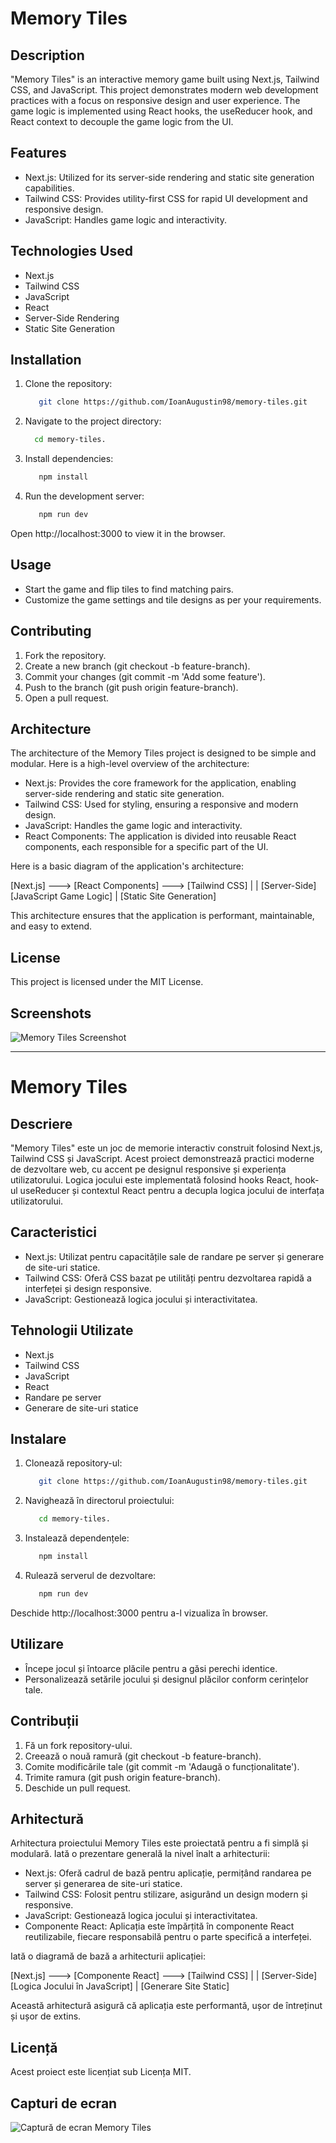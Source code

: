 # Memory Tiles

## Description
"Memory Tiles" is an interactive memory game built using Next.js, Tailwind CSS, and JavaScript. This project demonstrates modern web development practices with a focus on responsive design and user experience. The game logic is implemented using React hooks, the useReducer hook, and React context to decouple the game logic from the UI.

## Features
- Next.js: Utilized for its server-side rendering and static site generation capabilities.
- Tailwind CSS: Provides utility-first CSS for rapid UI development and responsive design.
- JavaScript: Handles game logic and interactivity.

## Technologies Used
- Next.js
- Tailwind CSS
- JavaScript
- React
- Server-Side Rendering
- Static Site Generation

## Installation
1. Clone the repository:
   ```bash
      git clone https://github.com/IoanAugustin98/memory-tiles.git
   ```
2. Navigate to the project directory:
    ```bash
      cd memory-tiles.
   ```
3. Install dependencies:
   ```bash
      npm install
   ```
4. Run the development server:
   ```bash
      npm run dev
    ```
Open http://localhost:3000 to view it in the browser.

## Usage
- Start the game and flip tiles to find matching pairs.
- Customize the game settings and tile designs as per your requirements.

## Contributing
1. Fork the repository.
2. Create a new branch (git checkout -b feature-branch).
3. Commit your changes (git commit -m 'Add some feature').
4. Push to the branch (git push origin feature-branch).
5. Open a pull request.

## Architecture

The architecture of the Memory Tiles project is designed to be simple and modular. Here is a high-level overview of the architecture:

- Next.js: Provides the core framework for the application, enabling server-side rendering and static site generation.
- Tailwind CSS: Used for styling, ensuring a responsive and modern design.
- JavaScript: Handles the game logic and interactivity.
- React Components: The application is divided into reusable React components, each responsible for a specific part of the UI.

Here is a basic diagram of the application's architecture:

[Next.js] ---> [React Components] ---> [Tailwind CSS]
   |                |
[Server-Side]     [JavaScript Game Logic]
   |
[Static Site Generation]

This architecture ensures that the application is performant, maintainable, and easy to extend.

## License
This project is licensed under the MIT License.

## Screenshots
![Memory Tiles Screenshot](path/to/screenshot.png)

---

# Memory Tiles

## Descriere
"Memory Tiles" este un joc de memorie interactiv construit folosind Next.js, Tailwind CSS și JavaScript. Acest proiect demonstrează practici moderne de dezvoltare web, cu accent pe designul responsive și experiența utilizatorului. Logica jocului este implementată folosind hooks React, hook-ul useReducer și contextul React pentru a decupla logica jocului de interfața utilizatorului.

## Caracteristici
- Next.js: Utilizat pentru capacitățile sale de randare pe server și generare de site-uri statice.
- Tailwind CSS: Oferă CSS bazat pe utilități pentru dezvoltarea rapidă a interfeței și design responsive.
- JavaScript: Gestionează logica jocului și interactivitatea.

## Tehnologii Utilizate
- Next.js
- Tailwind CSS
- JavaScript
- React
- Randare pe server
- Generare de site-uri statice

## Instalare
1. Clonează repository-ul:
   ```bash
      git clone https://github.com/IoanAugustin98/memory-tiles.git
   ```
3. Navighează în directorul proiectului:
   ```bash
      cd memory-tiles.
   ```
5. Instalează dependențele:
   ```bash
      npm install
   ```
7. Rulează serverul de dezvoltare:
   ```bash
      npm run dev
    ```
Deschide http://localhost:3000 pentru a-l vizualiza în browser.

## Utilizare
- Începe jocul și întoarce plăcile pentru a găsi perechi identice.
- Personalizează setările jocului și designul plăcilor conform cerințelor tale.

## Contribuții
1. Fă un fork repository-ului.
2. Creează o nouă ramură (git checkout -b feature-branch).
3. Comite modificările tale (git commit -m 'Adaugă o funcționalitate').
4. Trimite ramura (git push origin feature-branch).
5. Deschide un pull request.

## Arhitectură

Arhitectura proiectului Memory Tiles este proiectată pentru a fi simplă și modulară. Iată o prezentare generală la nivel înalt a arhitecturii:

- Next.js: Oferă cadrul de bază pentru aplicație, permițând randarea pe server și generarea de site-uri statice.
- Tailwind CSS: Folosit pentru stilizare, asigurând un design modern și responsive.
- JavaScript: Gestionează logica jocului și interactivitatea.
- Componente React: Aplicația este împărțită în componente React reutilizabile, fiecare responsabilă pentru o parte specifică a interfeței.

Iată o diagramă de bază a arhitecturii aplicației:

[Next.js] ---> [Componente React] ---> [Tailwind CSS]
   |                |
[Server-Side]     [Logica Jocului în JavaScript]
   |
[Generare Site Static]

Această arhitectură asigură că aplicația este performantă, ușor de întreținut și ușor de extins.

## Licență
Acest proiect este licențiat sub Licența MIT.

## Capturi de ecran
![Captură de ecran Memory Tiles](path/to/screenshot.png)
